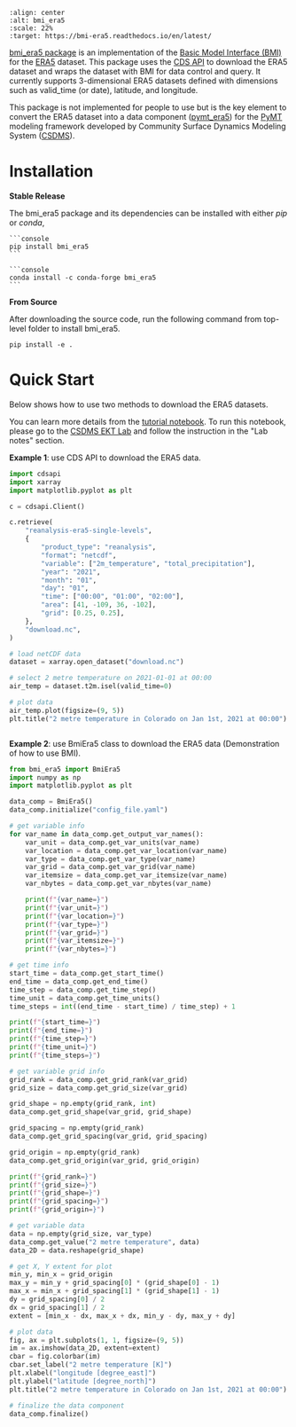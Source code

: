 ```{image} _static/bmi_era5_logo.png
:align: center
:alt: bmi_era5
:scale: 22%
:target: https://bmi-era5.readthedocs.io/en/latest/
```

[bmi_era5 package][bmi_era5-github] is an implementation of
the [Basic Model Interface (BMI)][bmi-docs] for the [ERA5][ERA5] dataset.
This package uses the [CDS API][cds-api] to download the ERA5 dataset and wraps the
dataset with BMI for data control and query. It currently supports 3-dimensional ERA5
datasets defined with dimensions such as valid_time (or date), latitude, and longitude.

This package is not implemented for people to use but is the key element to convert the ERA5 dataset into
a data component ([pymt_era5][pymt_era5]) for the [PyMT][pymt-docs]
modeling framework developed by Community Surface Dynamics Modeling System
([CSDMS][csdms]).


# Installation

**Stable Release**

The bmi_era5 package and its dependencies can be installed with either *pip* or *conda*,

````{tab} pip
```console
pip install bmi_era5
```
````

````{tab} conda
```console
conda install -c conda-forge bmi_era5
```
````

**From Source**

After downloading the source code, run the following command from top-level folder
to install bmi_era5.

```console
pip install -e .
```

# Quick Start

Below shows how to use two methods to download the ERA5 datasets.

You can learn more details from the [tutorial notebook][bmi_era5-notebook].
To run this notebook, please go to the [CSDMS EKT Lab][bmi_era5-csdms] and follow
the instruction in the "Lab notes" section.

**Example 1**: use CDS API to download the ERA5 data.

```python
import cdsapi
import xarray
import matplotlib.pyplot as plt

c = cdsapi.Client()

c.retrieve(
    "reanalysis-era5-single-levels",
    {
        "product_type": "reanalysis",
        "format": "netcdf",
        "variable": ["2m_temperature", "total_precipitation"],
        "year": "2021",
        "month": "01",
        "day": "01",
        "time": ["00:00", "01:00", "02:00"],
        "area": [41, -109, 36, -102],
        "grid": [0.25, 0.25],
    },
    "download.nc",
)

# load netCDF data
dataset = xarray.open_dataset("download.nc")

# select 2 metre temperature on 2021-01-01 at 00:00
air_temp = dataset.t2m.isel(valid_time=0)

# plot data
air_temp.plot(figsize=(9, 5))
plt.title("2 metre temperature in Colorado on Jan 1st, 2021 at 00:00")
```

```{image} _static/tif_plot.png
```

**Example 2**: use BmiEra5 class to download the ERA5 data (Demonstration of how to use BMI).

```python
from bmi_era5 import BmiEra5
import numpy as np
import matplotlib.pyplot as plt

data_comp = BmiEra5()
data_comp.initialize("config_file.yaml")

# get variable info
for var_name in data_comp.get_output_var_names():
    var_unit = data_comp.get_var_units(var_name)
    var_location = data_comp.get_var_location(var_name)
    var_type = data_comp.get_var_type(var_name)
    var_grid = data_comp.get_var_grid(var_name)
    var_itemsize = data_comp.get_var_itemsize(var_name)
    var_nbytes = data_comp.get_var_nbytes(var_name)

    print(f"{var_name=}")
    print(f"{var_unit=}")
    print(f"{var_location=}")
    print(f"{var_type=}")
    print(f"{var_grid=}")
    print(f"{var_itemsize=}")
    print(f"{var_nbytes=}")

# get time info
start_time = data_comp.get_start_time()
end_time = data_comp.get_end_time()
time_step = data_comp.get_time_step()
time_unit = data_comp.get_time_units()
time_steps = int((end_time - start_time) / time_step) + 1

print(f"{start_time=}")
print(f"{end_time=}")
print(f"{time_step=}")
print(f"{time_unit=}")
print(f"{time_steps=}")

# get variable grid info
grid_rank = data_comp.get_grid_rank(var_grid)
grid_size = data_comp.get_grid_size(var_grid)

grid_shape = np.empty(grid_rank, int)
data_comp.get_grid_shape(var_grid, grid_shape)

grid_spacing = np.empty(grid_rank)
data_comp.get_grid_spacing(var_grid, grid_spacing)

grid_origin = np.empty(grid_rank)
data_comp.get_grid_origin(var_grid, grid_origin)

print(f"{grid_rank=}")
print(f"{grid_size=}")
print(f"{grid_shape=}")
print(f"{grid_spacing=}")
print(f"{grid_origin=}")

# get variable data
data = np.empty(grid_size, var_type)
data_comp.get_value("2 metre temperature", data)
data_2D = data.reshape(grid_shape)

# get X, Y extent for plot
min_y, min_x = grid_origin
max_y = min_y + grid_spacing[0] * (grid_shape[0] - 1)
max_x = min_x + grid_spacing[1] * (grid_shape[1] - 1)
dy = grid_spacing[0] / 2
dx = grid_spacing[1] / 2
extent = [min_x - dx, max_x + dx, min_y - dy, max_y + dy]

# plot data
fig, ax = plt.subplots(1, 1, figsize=(9, 5))
im = ax.imshow(data_2D, extent=extent)
cbar = fig.colorbar(im)
cbar.set_label("2 metre temperature [K]")
plt.xlabel("longitude [degree_east]")
plt.ylabel("latitude [degree_north]")
plt.title("2 metre temperature in Colorado on Jan 1st, 2021 at 00:00")

# finalize the data component
data_comp.finalize()
```

<!-- links -->
[bmi-docs]: https://bmi.readthedocs.io
[csdms]: https://csdms.colorado.edu
[pymt-docs]: https://pymt.readthedocs.io
[cds-api]: https://cds.climate.copernicus.eu/how-to-api
[bmi_era5-github]: https://github.com/gantian127/bmi_era5/
[ERA5]: https://confluence.ecmwf.int/display/CKB/ERA5
[bmi_era5-notebook]: https://github.com/gantian127/bmi_era5/blob/master/notebooks/bmi_era5.ipynb
[bmi_era5-csdms]: https://csdms.colorado.edu/wiki/Lab-0018
[pymt_era5]: https://pymt-era5.readthedocs.io/
